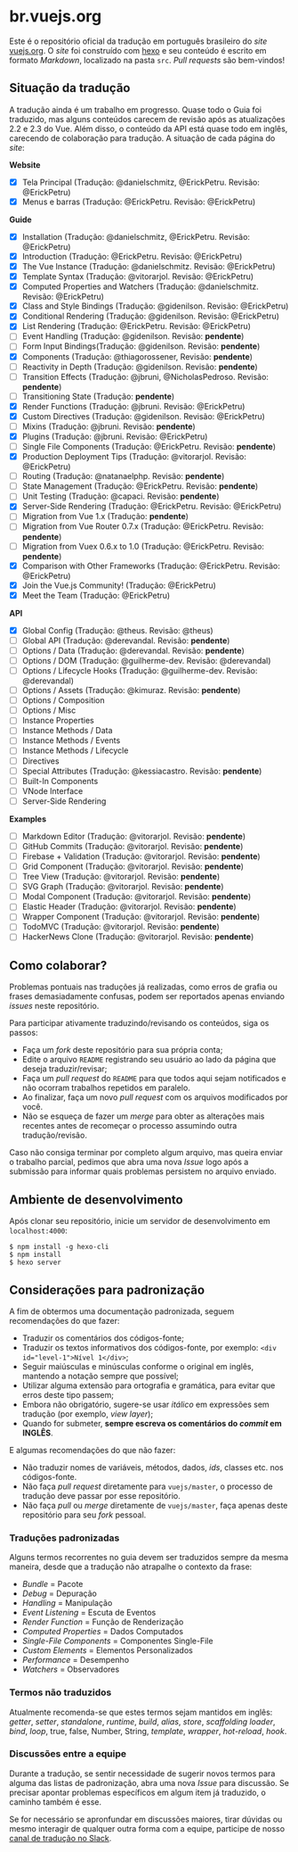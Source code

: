 # br.vuejs.org

Este é o repositório oficial da tradução em português brasileiro do _site_ [vuejs.org](http://www.vuejs.org/). O _site_ foi construído com [hexo](http://hexo.io/) e seu conteúdo é escrito em formato _Markdown_, localizado na pasta `src`. _Pull requests_ são bem-vindos!

## Situação da tradução

A tradução ainda é um trabalho em progresso. Quase todo o Guia foi traduzido, mas alguns conteúdos carecem de revisão após as atualizações 2.2 e 2.3 do Vue. Além disso, o conteúdo da API está quase todo em inglês, carecendo de colaboração para tradução. A situação de cada página do _site_:

**Website**
- [x] Tela Principal (Tradução: @danielschmitz, @ErickPetru. Revisão: @ErickPetru)
- [x] Menus e barras (Tradução: @ErickPetru. Revisão: @ErickPetru)

**Guide**
- [X] Installation (Tradução: @danielschmitz, @ErickPetru. Revisão: @ErickPetru)
- [X] Introduction (Tradução: @ErickPetru. Revisão: @ErickPetru)
- [X] The Vue Instance (Tradução: @danielschmitz. Revisão: @ErickPetru)
- [X] Template Syntax (Tradução: @vitorarjol. Revisão: @ErickPetru)
- [X] Computed Properties and Watchers (Tradução: @danielschmitz. Revisão: @ErickPetru)
- [X] Class and Style Bindings (Tradução: @gidenilson. Revisão: @ErickPetru)
- [X] Conditional Rendering (Tradução: @gidenilson. Revisão: @ErickPetru)
- [X] List Rendering (Tradução: @ErickPetru. Revisão: @ErickPetru)
- [ ] Event Handling (Tradução: @gidenilson. Revisão: **pendente**)
- [ ] Form Input Bindings(Tradução: @gidenilson. Revisão: **pendente**)
- [X] Components (Tradução: @thiagorossener, Revisão: **pendente**)
- [ ] Reactivity in Depth (Tradução: @gidenilson. Revisão: **pendente**)
- [ ] Transition Effects (Tradução: @jbruni, @NicholasPedroso. Revisão: **pendente**)
- [ ] Transitioning State (Tradução: **pendente**)
- [X] Render Functions (Tradução: @jbruni. Revisão: @ErickPetru)
- [X] Custom Directives (Tradução: @gidenilson. Revisão: @ErickPetru)
- [ ] Mixins (Tradução: @jbruni. Revisão: **pendente**)
- [x] Plugins (Tradução: @jbruni. Revisão: @ErickPetru)
- [ ] Single File Components (Tradução: @ErickPetru. Revisão: **pendente**)
- [X] Production Deployment Tips (Tradução: @vitorarjol. Revisão: @ErickPetru)
- [ ] Routing (Tradução: @natanaelphp. Revisão: **pendente**)
- [ ] State Management (Tradução: @ErickPetru. Revisão: **pendente**)
- [ ] Unit Testing (Tradução: @capaci. Revisão: **pendente**)
- [X] Server-Side Rendering (Tradução: @ErickPetru. Revisão: @ErickPetru)
- [ ] Migration from Vue 1.x (Tradução: **pendente**)
- [ ] Migration from Vue Router 0.7.x (Tradução: @ErickPetru. Revisão: **pendente**)
- [ ] Migration from Vuex 0.6.x to 1.0 (Tradução: @ErickPetru. Revisão: **pendente**)
- [X] Comparison with Other Frameworks (Tradução: @ErickPetru. Revisão: @ErickPetru)
- [X] Join the Vue.js Community! (Tradução: @ErickPetru)
- [X] Meet the Team (Tradução: @ErickPetru)

**API**
- [x] Global Config (Tradução: @theus. Revisão: @theus)
- [ ] Global API (Tradução: @derevandal. Revisão: **pendente**)
- [ ] Options / Data (Tradução: @derevandal. Revisão: **pendente**)
- [ ] Options / DOM (Tradução: @guilherme-dev. Revisão: @derevandal)
- [ ] Options / Lifecycle Hooks (Tradução: @guilherme-dev. Revisão: @derevandal)
- [ ] Options / Assets (Tradução: @kimuraz. Revisão: **pendente**)
- [ ] Options / Composition
- [ ] Options / Misc
- [ ] Instance Properties
- [ ] Instance Methods / Data
- [ ] Instance Methods / Events
- [ ] Instance Methods / Lifecycle
- [ ] Directives
- [ ] Special Attributes (Tradução: @kessiacastro. Revisão: **pendente**)
- [ ] Built-In Components
- [ ] VNode Interface
- [ ] Server-Side Rendering

**Examples**
- [ ] Markdown Editor (Tradução: @vitorarjol. Revisão: **pendente**)
- [ ] GitHub Commits (Tradução: @vitorarjol. Revisão: **pendente**)
- [ ] Firebase + Validation (Tradução: @vitorarjol. Revisão: **pendente**)
- [ ] Grid Component (Tradução: @vitorarjol. Revisão: **pendente**)
- [ ] Tree View (Tradução: @vitorarjol. Revisão: **pendente**)
- [ ] SVG Graph (Tradução: @vitorarjol. Revisão: **pendente**)
- [ ] Modal Component (Tradução: @vitorarjol. Revisão: **pendente**)
- [ ] Elastic Header (Tradução: @vitorarjol. Revisão: **pendente**)
- [ ] Wrapper Component (Tradução: @vitorarjol. Revisão: **pendente**)
- [ ] TodoMVC (Tradução: @vitorarjol. Revisão: **pendente**)
- [ ] HackerNews Clone (Tradução: @vitorarjol. Revisão: **pendente**)

## Como colaborar?

Problemas pontuais nas traduções já realizadas, como erros de grafia ou frases demasiadamente confusas, podem ser reportados apenas enviando *issues* neste repositório.

Para participar ativamente traduzindo/revisando os conteúdos, siga os passos:

- Faça um _fork_ deste repositório para sua própria conta;
- Edite o arquivo `README` registrando seu usuário ao lado da página que deseja traduzir/revisar;
- Faça um _pull request_ do `README` para que todos aqui sejam notificados e não ocorram trabalhos repetidos em paralelo.
- Ao finalizar, faça um novo _pull request_ com os arquivos modificados por você.
- Não se esqueça de fazer um _merge_ para obter as alterações mais recentes antes de recomeçar o processo assumindo outra tradução/revisão.

Caso não consiga terminar por completo algum arquivo, mas queira enviar o trabalho parcial, pedimos que abra uma nova _Issue_ logo após a submissão para informar quais problemas persistem no arquivo enviado.

## Ambiente de desenvolvimento

Após clonar seu repositório, inicie um servidor de desenvolvimento em `localhost:4000`:

```
$ npm install -g hexo-cli
$ npm install
$ hexo server
```

## Considerações para padronização

A fim de obtermos uma documentação padronizada, seguem recomendações do que fazer:

- Traduzir os comentários dos códigos-fonte;
- Traduzir os textos informativos dos códigos-fonte, por exemplo: `<div id="level-1">Nível 1</div>`;
- Seguir maiúsculas e minúsculas conforme o original em inglês, mantendo a notação sempre que possível;
- Utilizar alguma extensão para ortografia e gramática, para evitar que erros deste tipo passem;
- Embora não obrigatório, sugere-se usar _itálico_ em expressões sem tradução (por exemplo, _view layer_);
- Quando for submeter, **sempre escreva os comentários do _commit_ em INGLÊS**.

E algumas recomendações do que não fazer:

- Não traduzir nomes de variáveis, métodos, dados, _ids_, classes etc. nos códigos-fonte.
- Não faça _pull request_ diretamente para `vuejs/master`, o processo de tradução deve passar por esse repositório.
- Não faça _pull_ ou _merge_ diretamente de `vuejs/master`, faça apenas deste repositório para seu _fork_ pessoal.

### Traduções padronizadas

Alguns termos recorrentes no guia devem ser traduzidos sempre da mesma maneira, desde que a tradução não atrapalhe o contexto da frase:

- *Bundle* = Pacote
- *Debug* = Depuração
- *Handling* = Manipulação
- *Event Listening* = Escuta de Eventos
- *Render Function* = Função de Renderização
- *Computed Properties* = Dados Computados
- *Single-File Components* = Componentes Single-File
- *Custom Elements* = Elementos Personalizados
- *Performance* = Desempenho
- *Watchers* = Observadores

### Termos não traduzidos

Atualmente recomenda-se que estes termos sejam mantidos em inglês: _getter_, _setter_, _standalone_, _runtime_, _build_, _alias_, _store_, _scaffolding_ _loader_, _bind_, _loop_, true, false, Number, String, _template_, _wrapper_, _hot-reload_, _hook_.

### Discussões entre a equipe

Durante a tradução, se sentir necessidade de sugerir novos termos para alguma das listas de padronização, abra uma nova _Issue_ para discussão. Se precisar apontar problemas específicos em algum item já traduzido, o caminho também é esse.

Se for necessário se apronfundar em discussões maiores, tirar dúvidas ou mesmo interagir de qualquer outra forma com a equipe, participe de nosso [canal de tradução no Slack](https://vuejs-brasil.slack.com/messages/traducao).
